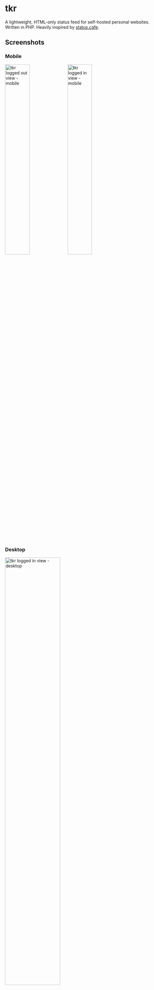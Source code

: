 # tkr

A lightweight, HTML-only status feed for self-hosted personal websites. Written in PHP. Heavily inspired by [status.cafe](https://status.cafe).

## Screenshots

### Mobile

<img src="https://subcultureofone.org/images/tkr/tkr-logged-out-mobile.png"
     alt="tkr logged out view - mobile"
     width="40%" height="40%">
<img src="https://subcultureofone.org/images/tkr/tkr-logged-in-mobile.png"
     alt="tkr logged in view - mobile"
     width="40%" height="40%">

### Desktop

<img src="https://subcultureofone.org/images/tkr/tkr-logged-out-desktop.png"
     alt="tkr logged in view - desktop"
     width="60%" height="60%">

<img src="https://subcultureofone.org/images/tkr/tkr-logged-in-desktop.png"
     alt="tkr logged in view - desktop"
     width="60%" height="60%">



## Features

* HTML and CSS implementation. No Javascript.
* RSS `/feed/rss` and Atom `/feed/atom` feeds
* CSS uploads for custom theming
* Custom emoji to personalize moods (unicode only)

I'm trying to make sure that the HTML is both semantically valid and accessible, but I have a lot to learn about both. If you see something I should fix, please let me know!

## Prerequisites

* A web server with PHP support, such as:
    * Apache with mod_php
    * nginx and php-fpm
* PHP 8.2+ with the PDO and PDO_SQLITE extensions
    * The PDO and PDO_SQLITE extensions are usually included by default
    * This might work with earlier PHP versions, but I've only tested 8.2

## Installation

1. Download the latest tkr archive from https://subcultureofone.org/files/tkr/tkr.0.6.0.zip
1. Copy the .zip file to your server and extract it
1. Copy the `tkr` directory to the location you want to serve it from
    * on debian-based systems, `/var/www/tkr` is recommended
1. Make the `storage` directory writable by the web server account.
    ```sh
    chown www-data:www-data /path/to/tkr/storage
    chmod 0770 /path/to/tkr/storage
    ```
1. Add the necessary web server configuration.
    * Examples for common scenarios can be found in the [examples](./examples) directory.
        * Apache VPS, subdomain (e.g. `https://tkr.your-domain.com`): [examples/apache/vps/root](./examples/apache/vps/root)
        * Apache VPS, subfolder (e.g. `https://your-domain.com/tkr`): [examples/apache/vps/subfolder](./examples/apache/vps/subfolder)
        * Nginx VPS, subdomain (e.g. `https://tkr.your-domain.com`): [examples/nginx/root](./examples/nginx/root)
        * Nginx VPS, subfolder (e.g. `https://your-domain.com/tkr`): [examples/nginx/subfolder](./examples/nginx/subfolder)
    * Any values that need to be configured for your environment are labeled with `CONFIG`.
    * The SSL configurations are basic, but should work. For more robust SSL configurations, see https://ssl-config.mozilla.org


### From git

If you'd prefer to install from git:

1. Clone this directory and copy the `/tkr` directory to your web server.
    * Required subdirectories are:
        1. `config`
        1. `public`
        1. `src`
        1. `storage`
        1. `templates`
    * Exclude the other directories
2. Follow the main installation from step 4.

## Initial configuration

1. Edit `config/init.php` to set the domain and base path correctly for your configuration.
    * subdirectory installation (e.g. https://my-domain.com/tkr)
    ```
    'base_url' => 'https://my-domain.com',
    'base_path' => '/tkr/',
    ```
    * subdomain installation (e.g. https://tkr.my-domain.com)
    ```
    'base_url' => 'https://tkr.my-domain.com',
    'base_path' => '/',
    ```
1. Browse to your tkr URL. You'll be presented with the setup screen to complete initial configuration.
![tkr setup page](https://subcultureofone.org/images/tkr/tkr-setup.png)

## Server configuration notes

The document root should be `/PATH/TO/tkr/public`. This will ensure that only the files that need to be accessible from the internet are served by your web server.

There is an `.htaccess` file in the `tkr/` root directory. It's designed for the following installation scenario:

* shared hosting
* `tkr/` is installed to `tkr/` under your web root. (e.g. `public_html/tkr`).
* `tkr/public` is the document root
* The other application directories are blocked both by `tkr/.htaccess` and by `.htaccess` files in the directories themselves. These are:
    * `tkr/config`
    * `tkr/examples` (not technically an application directory, but distributed with the .zip archive)
    * `tkr/src`
    * `tkr/storage`
    * `tkr/templates`


### Docker compose

The [docker](./docker) directory contains docker-compose.yml files and web server configs for some different server configurations. For simplicity, these do not use SSL.

To run tkr locally on your machine, copy the docker-compose file you're interested in to `tkr/` and run `docker compose up`.

## Storage

Ticks are stored in files on the filesystem under `/tkr/storage/ticks`. This directory must be writable by the web server user and so SHOULD NOT be served by the web server. If you set your document root to `/tkr/public/`, then you'll be fine.

The file structure is `YYYY/MM/DD.txt`. That is, each day's ticks are located in a file whose full path is `/tkr/storage/ticks/YEAR/MONTH/DAY.txt`. This is to prevent any single file from getting too large.

Each entry takes the form `TIMESTAMP|TICK`, where `TIMESTAMP` is the time that the entry was made and `TICK` is the text of the entry.

For illustration, here's a sample from the file `/tkr/storage/ticks/2025/05/25` on my test system.

```sh
# cat /tkr/ticks/2025/05/25.txt
23:27:37|some stuff
23:27:45|some more, stuff
```

### SQLite Database

tkr stores profile information, custom emojis, and uploaded css metadata in a SQLite database located at `tkr/storage/db/tkr.sqlite`.

You don't have to do any database setup. The database is automatically created and initialized on first run.

## TODO

* Validate HTML semantics on all pages
* Validate accessibility on all pages
* Add logging, including log viewer screen
* Improve exception handling
* Support microformats
* Support h-feed and JSON
* Allow customization of time zone and time display for ticks
* Probably a bunch of other stuff I'm not thinking of